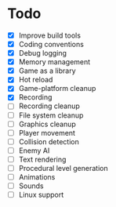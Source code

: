 # Todo

 - [X] Improve build tools
 - [X] Coding conventions
 - [X] Debug logging 
 - [X] Memory management
 - [X] Game as a library
 - [X] Hot reload
 - [X] Game-platform cleanup
 - [X] Recording
 - [ ] Recording cleanup
 - [ ] File system cleanup
 - [ ] Graphics cleanup
 - [ ] Player movement
 - [ ] Collision detection
 - [ ] Enemy AI
 - [ ] Text rendering
 - [ ] Procedural level generation
 - [ ] Animations
 - [ ] Sounds
 - [ ] Linux support